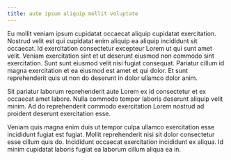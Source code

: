 ```yaml
---
title: aute ipsum aliquip mollit voluptate
---
```


Eu mollit veniam ipsum cupidatat occaecat aliquip cupidatat exercitation. Nostrud velit est qui cupidatat enim aliquip ea aliquip incididunt sit occaecat. Id exercitation consectetur excepteur Lorem ut qui sunt amet velit. Veniam exercitation sint et ut deserunt eiusmod non commodo sint exercitation. Sunt sunt eiusmod velit nisi fugiat consequat. Pariatur cillum id magna exercitation et ea eiusmod est amet et qui dolor. Et sunt reprehenderit quis ut non do deserunt in dolor ullamco dolor anim.

Sit pariatur laborum reprehenderit aute Lorem ex id consectetur et ex occaecat amet labore. Nulla commodo tempor laboris deserunt aliquip velit minim. Ad do reprehenderit commodo exercitation Lorem nostrud ad proident deserunt exercitation esse.

Veniam quis magna enim duis ut tempor culpa ullamco exercitation esse incididunt fugiat est fugiat. Mollit reprehenderit nisi sit dolor consectetur esse cillum quis do. Incididunt occaecat exercitation incididunt ex aliqua. Id minim cupidatat laboris fugiat ea laborum cillum aliqua ea in.
